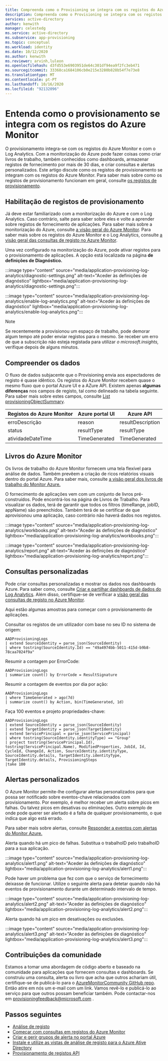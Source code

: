 ```yaml
---
title: Compreenda como o Provisioning se integra com os registos do Azure Monitor no Azure Ative Directory.
description: Compreenda como o Provisioning se integra com os registos do Azure Monitor no Azure Ative Directory.
services: active-directory
author: kenwith
manager: celestedg
ms.service: active-directory
ms.subservice: app-provisioning
ms.topic: conceptual
ms.workload: identity
ms.date: 10/12/2020
ms.author: kenwith
ms.reviewer: arvinh,luleon
ms.openlocfilehash: d3fd553e6903951de64c301df94ea9f2fc3eb471
ms.sourcegitcommit: 33368ca1684106cb0e215e3280b828b54f7e73e8
ms.translationtype: MT
ms.contentlocale: pt-PT
ms.lasthandoff: 10/16/2020
ms.locfileid: "92132096"
---
```

# <a name="understand-how-provisioning-integrates-with-azure-monitor-logs"></a>Entenda como o provisionamento se integra com os registos do Azure Monitor

O provisionamento integra-se com os registos do Azure Monitor e com o Log Analytics. Com a monitorização do Azure pode fazer coisas como criar livros de trabalho, também conhecidos como dashboards, armazenar registos de fornecimento por mais de 30 dias, e criar consultas e alertas personalizados. Este artigo discute como os registos de provisionamento se integram com os registos do Azure Monitor. Para saber mais sobre como os registos de provisionamento funcionam em geral, consulte [os registos de provisionamento](../reports-monitoring/concept-provisioning-logs.md).

## <a name="enabling-provisioning-logs"></a>Habilitação de registos de provisionamento

Já deve estar familiarizado com a monitorização do Azure e com o Log Analytics. Caso contrário, salte para saber sobre eles e volte a aprender sobre registos de fornecimento de aplicações. Para saber mais sobre a monitorização do Azure, consulte [a visão geral do Azure Monitor](../../azure-monitor/overview.md). Para saber mais sobre os registos do Azure Monitor e o Log Analytics, consulte [a visão geral das consultas de registo no Azure Monitor](../../azure-monitor/log-query/log-query-overview.md).

Uma vez configurado na monitorização do Azure, pode ativar registos para o provisionamento de aplicações. A opção está localizada na página **de definições de Diagnóstico.**

:::image type="content" source="media/application-provisioning-log-analytics/diagnostic-settings.png" alt-text="Aceder às definições de diagnóstico" lightbox="media/application-provisioning-log-analytics/diagnostic-settings.png":::

:::image type="content" source="media/application-provisioning-log-analytics/enable-log-analytics.png" alt-text="Aceder às definições de diagnóstico" lightbox="media/application-provisioning-log-analytics/enable-log-analytics.png":::

> [!NOTE]
> Se recentemente a provisionou um espaço de trabalho, pode demorar algum tempo até poder enviar registos para o mesmo. Se receber um erro de que a subscrição não esteja registada para utilizar *o microsoft.insights,* verifique depois de alguns minutos.
 
## <a name="understanding-the-data"></a>Compreender os dados
O fluxo de dados subjacente que o Provisioning envia aos espectadores de registo é quase idêntico. Os registos do Azure Monitor recebem quase o mesmo fluxo que o portal Azure UI e a AZure API. Existem apenas **algumas diferenças** nos campos de registo, tal como delineado na tabela seguinte. Para saber mais sobre estes campos, consulte [List provisioningObjectSummary](https://docs.microsoft.com/graph/api/provisioningobjectsummary-list?view=graph-rest-beta&tabs=http&preserve-view=true).

|Registos do Azure Monitor   |Azure portal UI   |Azure API |
|----------|-----------|------------|
|erroDescrição |reason |resultDescription |
|status |resultType |resultType |
|atividadeDateTime |TimeGenerated |TimeGenerated |


## <a name="azure-monitor-workbooks"></a>Livros do Azure Monitor

Os livros de trabalho do Azure Monitor fornecem uma tela flexível para análise de dados. Também prevêem a criação de ricos relatórios visuais dentro do portal Azure. Para saber mais, consulte [a visão geral dos livros de trabalho do Monitor Azure.](../../azure-monitor/platform/workbooks-overview.md)

O fornecimento de aplicações vem com um conjunto de livros pré-construídos. Pode encontrá-los na página de Livros de Trabalho. Para visualizar os dados, terá de garantir que todos os filtros (timeRange, jobID, appName) são preenchidos. Também terá de se certificar de que aprovisionou uma aplicação, caso contrário não haverá dados nos registos.

:::image type="content" source="media/application-provisioning-log-analytics/workbooks.png" alt-text="Aceder às definições de diagnóstico" lightbox="media/application-provisioning-log-analytics/workbooks.png":::

:::image type="content" source="media/application-provisioning-log-analytics/report.png" alt-text="Aceder às definições de diagnóstico" lightbox="media/application-provisioning-log-analytics/report.png":::

## <a name="custom-queries"></a>Consultas personalizadas

Pode criar consultas personalizadas e mostrar os dados nos dashboards Azure. Para saber como, consulte [Criar e partilhar dashboards de dados do Log Analytics](../../azure-monitor/log-query/get-started-queries.md). Além disso, certifique-se de verificar a [visão geral das consultas de registo no Azure Monitor](../../azure-monitor/log-query/log-query-overview.md).

Aqui estão algumas amostras para começar com o provisionamento de aplicações.

Consultar os registos de um utilizador com base no seu ID no sistema de origem:
```kusto
AADProvisioningLogs
| extend SourceIdentity = parse_json(SourceIdentity)
| where tostring(SourceIdentity.Id) == "49a4974bb-5011-415d-b9b8-78caa7024f9a"
```

Resumir a contagem por ErrorCode:
```kusto
AADProvisioningLogs
| summarize count() by ErrorCode = ResultSignature
```

Resumir a contagem de eventos por dia por ação:
```kusto
AADProvisioningLogs
| where TimeGenerated > ago(7d)
| summarize count() by Action, bin(TimeGenerated, 1d)
```

Faça 100 eventos e projeto propriedades-chave:
```kusto
AADProvisioningLogs
| extend SourceIdentity = parse_json(SourceIdentity)
| extend TargetIdentity = parse_json(TargetIdentity)
| extend ServicePrincipal = parse_json(ServicePrincipal)
| where tostring(SourceIdentity.identityType) == "Group"
| project tostring(ServicePrincipal.Id), tostring(ServicePrincipal.Name), ModifiedProperties, JobId, Id, CycleId, ChangeId, Action, SourceIdentity.identityType, SourceIdentity.details, TargetIdentity.identityType, TargetIdentity.details, ProvisioningSteps
|take 100
```

## <a name="custom-alerts"></a>Alertas personalizados

O Azure Monitor permite-lhe configurar alertas personalizados para que possa ser notificado sobre eventos-chave relacionados com provisionamento. Por exemplo, é melhor receber um alerta sobre picos em falhas. Ou talvez picos em desativas ou eliminações. Outro exemplo de onde pode querer ser alertado é a falta de qualquer provisionamento, o que indica que algo está errado.

Para saber mais sobre alertas, consulte [Responder a eventos com alertas do Monitor Azure.](../../azure-monitor/learn/tutorial-response.md)

Alerta quando há um pico de falhas. Substitua o trabalhoID pelo trabalhoID para a sua aplicação.

:::image type="content" source="media/application-provisioning-log-analytics/alert1.png" alt-text="Aceder às definições de diagnóstico" lightbox="media/application-provisioning-log-analytics/alert1.png":::

Pode haver um problema que fez com que o serviço de fornecimento deixasse de funcionar. Utilize o seguinte alerta para detetar quando não há eventos de provisionamento durante um determinado intervalo de tempo.

:::image type="content" source="media/application-provisioning-log-analytics/alert2.png" alt-text="Aceder às definições de diagnóstico" lightbox="media/application-provisioning-log-analytics/alert2.png":::

Alerta quando há um pico em desativações ou exclusões.

:::image type="content" source="media/application-provisioning-log-analytics/alert3.png" alt-text="Aceder às definições de diagnóstico" lightbox="media/application-provisioning-log-analytics/alert3.png":::


## <a name="community-contributions"></a>Contribuições da comunidade

Estamos a tomar uma abordagem de código aberto e baseado na comunidade para aplicações que fornecem consultas e dashboards. Se construiu uma consulta, alerta ou livro que acha que outros achariam útil, certifique-se de publicá-lo para o [AzureMonitorCommunity GitHub repo](https://github.com/microsoft/AzureMonitorCommunity). Então atire em nós um e-mail com um link. Vamos revê-lo e publicá-lo ao serviço para que outros possam beneficiar também. Pode contactar-nos em provisioningfeedback@microsoft.com .

## <a name="next-steps"></a>Passos seguintes

- [Análise de registo](../reports-monitoring/howto-analyze-activity-logs-log-analytics.md)
- [Começar com consultas em registos do Azure Monitor](../../azure-monitor/log-query/get-started-queries.md)
- [Criar e gerir grupos de alerta no portal Azure](../../azure-monitor/platform/action-groups.md)
- [Instale e utilize as vistas de análise de registo para o Azure Ative Directory](../reports-monitoring/howto-install-use-log-analytics-views.md)
- [Provisionamento de registos API](https://docs.microsoft.com/graph/api/resources/provisioningobjectsummary?view=graph-rest-beta.md&preserve-view=true)
